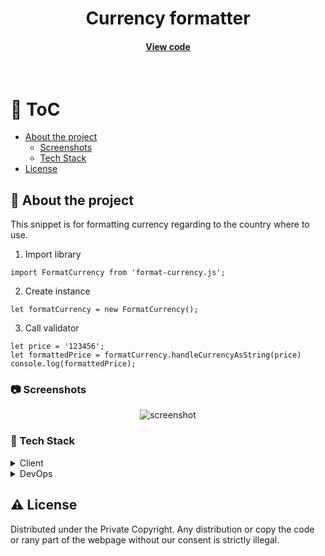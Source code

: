 <div align="center">
  <h1>Currency formatter</h1>
  
  <h4>
    <a href="https://github.com/kotelesroberto/formatcurrency/" title="Code"  target="_blank">View code</a>
  </h4>

</div>

<br />

<!-- Table of Contents -->

# :notebook_with_decorative_cover: ToC

- [About the project](#star2-about-the-project)
  - [Screenshots](#camera-screenshots)
  - [Tech Stack](#space_invader-tech-stack)
- [License](#warning-license)

<!-- About the project -->

## :star2: About the project

<p align="left">
This snippet is for formatting currency regarding to the country where to use.</p>

1. Import library

```
import FormatCurrency from 'format-currency.js';
```

2. Create instance

```
let formatCurrency = new FormatCurrency();
```

3. Call validator

```
let price = '123456';
let formattedPrice = formatCurrency.handleCurrencyAsString(price)
console.log(formattedPrice);
```

<!-- Screenshots -->

### :camera: Screenshots

<div align="center"> 
  <img src="assets/fixlife-1.jpg" alt="screenshot" />
</div>

<!-- TechStack -->

### :space_invader: Tech Stack

<details>
  <summary>Client</summary>
  <ul>
    <li><a href="https://developer.mozilla.org/en-US/docs/Web/JavaScript"  target="_blank">JavaScript ES5</a></li>
  </ul>
</details>

<details>
<summary>DevOps</summary>
  <ul>
    <li><a href="https://github.com/">GitHub</a></li>
  </ul>
</details>

<!-- License -->

## :warning: License

Distributed under the Private Copyright. Any distribution or copy the code or rany part of the webpage without our consent is strictly illegal.
